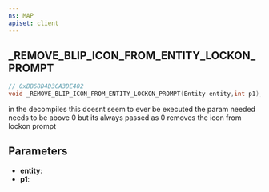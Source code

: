 ```yaml
---
ns: MAP
apiset: client
---
```

## _REMOVE_BLIP_ICON_FROM_ENTITY_LOCKON_PROMPT

```c
// 0xBB68D4D3CA3DE402
void _REMOVE_BLIP_ICON_FROM_ENTITY_LOCKON_PROMPT(Entity entity,int p1);
```


in the decompiles this doesnt seem to ever be executed the param needed needs to be above 0 but its always passed as 0
 removes the icon from lockon prompt

## Parameters
* **entity**:
* **p1**:



